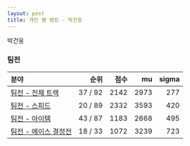 ```yaml
---
layout: post
title: 개인 별 랭킹 - 박건웅
---
```


박건웅


### 팀전

| 분야 | 순위 | 점수 | mu | sigma |
|:---|---:|---:|---:|---:|
| [팀전 - 전체 트랙](../team-full) | 37 / 92 | 2142 | 2973 | 277 |
| [팀전 - 스피드](../team-speed) | 20 / 89 | 2332 | 3593 | 420 |
| [팀전 - 아이템](../team-item) | 43 / 87 | 1183 | 2668 | 495 |
| [팀전 - 에이스 결정전](../team-ace) | 18 / 33 | 1072 | 3239 | 723 |

